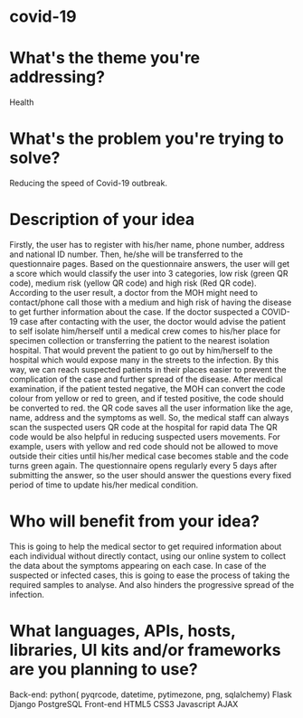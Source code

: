 # covid-19

# What's the theme you're addressing?
Health

# What's the problem you're trying to solve?
Reducing the speed of Covid-19 outbreak.

# Description of your idea
Firstly, the user has to register with his/her name, phone number, address and national ID number. Then, he/she will be transferred to the questionnaire pages. Based on the questionnaire answers, the user will get a score which would classify the user into 3 categories, low risk (green QR code), medium risk (yellow QR code) and high risk (Red QR code). According to the user result, a doctor from the MOH might need to contact/phone call those with a medium and high risk of having the disease to get further information about the case. If the doctor suspected a COVID-19 case after contacting with the user, the doctor would advise the patient to self isolate him/herself until a medical crew comes to his/her place for specimen collection or transferring the patient to the nearest isolation hospital. That would prevent the patient to go out by him/herself to the hospital which would expose many in the streets to the infection. By this way, we can reach suspected patients in their places easier to prevent the complication of the case and further spread of the disease. After medical examination, if the patient tested negative, the MOH can convert the code colour from yellow or red to green, and if tested positive, the code should be converted to red. the QR code saves all the user information like the age, name, address and the symptoms as well. So, the medical staff can always scan the suspected users QR code at the hospital for rapid data The QR code would be also helpful in reducing suspected users movements. For example, users with yellow and red code should not be allowed to move outside their cities until his/her medical case becomes stable and the code turns green again. The questionnaire opens regularly every 5 days after submitting the answer, so the user should answer the questions every fixed period of time to update his/her medical condition.

# Who will benefit from your idea?
This is going to help the medical sector to get required information about each individual without directly contact, using our online system to collect the data about the symptoms appearing on each case. In case of the suspected or infected cases, this is going to ease the process of taking the required samples to analyse. And also hinders the progressive spread of the infection.

# What languages, APIs, hosts, libraries, UI kits and/or frameworks are you planning to use?
Back-end:
	python( pyqrcode, datetime, pytimezone, png, sqlalchemy)
	Flask
	Django
	PostgreSQL
Front-end
	HTML5
	CSS3
	Javascript
	AJAX
